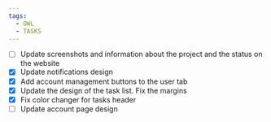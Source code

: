 ```yaml
---
tags:
  - OWL
  - TASKS
---
```

- [ ] Update screenshots and information about the project and the status on the website
- [x] Update notifications design
- [x] Add account management buttons to the user tab
- [x] Update the design of the task list. Fix the margins
- [x] Fix color changer for tasks header
- [ ] Update account page design
